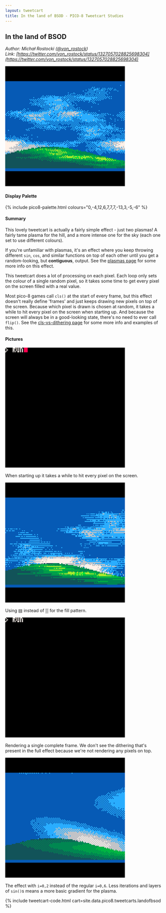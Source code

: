 ```yaml
---
layout: tweetcart
title: In the land of BSOD - PICO-8 Tweetcart Studies
---
```


## In the land of BSOD

_Author: Michał Rostocki ([@von_rostock](https://twitter.com/von_rostock))_<br>
_Link: [https://twitter.com/von_rostock/status/1327057028825698304](https://twitter.com/von_rostock/status/1327057028825698304)_

<img class="screenie" src="/img/tweetcarts/landofbsod.gif" alt="In the land of BSOD">

#### Display Palette
{% include pico8-palette.html colours="0,-4,12,6,7,7,7,-13,3,-5,-6" %}

#### Summary
This lovely tweetcart is actually a fairly simple effect - just two plasmas! A fairly tame plasma for the hill, and a more intense one for the sky (each one set to use different colours).

If you're unfamiliar with plasmas, it's an effect where you keep throwing different `sin`, `cos`, and similar functions on top of each other until you get a random-looking, but **contiguous**, output.  See the [plasmas page](./basics#plasmas) for some more info on this effect.

This tweetcart does a lot of processing on each pixel. Each loop only sets the colour of a single random pixel, so it takes some time to get every pixel on the screen filled with a real value.

Most pico-8 games call `cls()` at the start of every frame, but this effect doesn't really define 'frames' and just keeps drawing new pixels on top of the screen. Because which pixel is drawn is chosen at random, it takes a while to hit every pixel on the screen when starting up. And because the screen will always be in a good-looking state, there's no need to ever call `flip()`. See the [cls-vs-dithering page](./basics#cls-vs-dithering) for some more info and examples of this.

#### Pictures
<div class="halfgrid">

<div>
<img src="/img/tweetcarts/landofbsod-startup.gif">
<p>When starting up it takes a while to hit every pixel on the screen.</p>
</div>

<div>
<img src="/img/tweetcarts/landofbsod-dashes.gif">
<p>Using ▤ instead of ▒ for the fill pattern.</p>
</div>

<div>
<img src="/img/tweetcarts/landofbsod-cleanframe.gif">
<p>Rendering a single complete frame. We don't see the dithering that's present in the full effect because we're not rendering any pixels on top.</p>
</div>

<div>
<img src="/img/tweetcarts/landofbsod-2not6.gif">
<p>The effect with <code>i=0,2</code> instead of the regular <code>i=0,6</code>. Less iterations and layers of <code>sin()</code>s means a more basic gradient for the plasma.</p>
</div>

</div>

{% include tweetcart-code.html cart=site.data.pico8.tweetcarts.landofbsod %}
